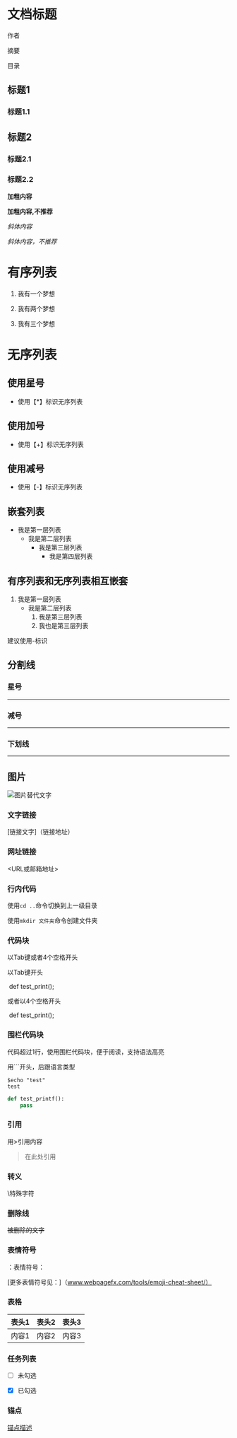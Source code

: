 # 文档标题

作者

摘要

目录

## 标题1

### 标题1.1

## 标题2

### 标题2.1

### 标题2.2

**加粗内容**

__加粗内容,不推荐__

*斜体内容*

_斜体内容，不推荐_

# 有序列表

1. 我有一个梦想

2. 我有两个梦想

3. 我有三个梦想

   

# 无序列表

## 使用星号

* 使用【*】标识无序列表

## 使用加号
+ 使用【+】标识无序列表

## 使用减号

- 使用【-】标识无序列表



## 嵌套列表

+ 我是第一层列表
  + 我是第二层列表
    + 我是第三层列表
      + 我是第四层列表

## 有序列表和无序列表相互嵌套

1. 我是第一层列表
   + 我是第二层列表
     1. 我是第三层列表
     2. 我也是第三层列表

建议使用-标识



## 分割线

### 星号

***

### 减号

---

### 下划线

___



## 图片

![图片替代文字](链接地址)

### 文字链接

[链接文字]（链接地址）

### 网址链接

<URL或邮箱地址>

### 行内代码

使用`cd ..`命令切换到上一级目录

使用`mkdir 文件夹`命令创建文件夹

### 代码块

以Tab键或者4个空格开头

以Tab键开头

​	def  test_print();

或者以4个空格开头

​    def  test_print();

### 围栏代码块

代码超过1行，使用围栏代码块，便于阅读，支持语法高亮

用```开头，后跟语言类型

```shell
$echo "test"
test
```

```python
def test_printf():
    pass
```



### 引用

用>引用内容

> 在此处引用

### 转义

\特殊字符

### 删除线

~~被删除的文字~~

### 表情符号

：表情符号：

[更多表情符号见：]（www.webpagefx.com/tools/emoji-cheat-sheet/）

### 表格

| 表头1 | 表头2 | 表头3 |
| :----- | :-----: | -----: |
| 内容1 | 内容2 | 内容3|

### 任务列表

- [ ] 未勾选

- [x] 已勾选

### 锚点

[锚点描述](#锚点名)

